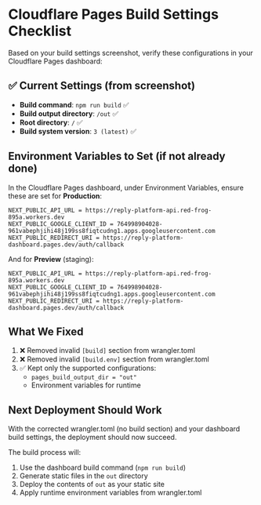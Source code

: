 # Cloudflare Pages Build Settings Checklist

Based on your build settings screenshot, verify these configurations in your Cloudflare Pages dashboard:

## ✅ Current Settings (from screenshot)
- **Build command**: `npm run build` ✅
- **Build output directory**: `/out` ✅  
- **Root directory**: `/` ✅
- **Build system version**: `3 (latest)` ✅

## Environment Variables to Set (if not already done)

In the Cloudflare Pages dashboard, under Environment Variables, ensure these are set for **Production**:

```
NEXT_PUBLIC_API_URL = https://reply-platform-api.red-frog-895a.workers.dev
NEXT_PUBLIC_GOOGLE_CLIENT_ID = 764998904028-961vabephjihi48j199ss8fiqtcudng1.apps.googleusercontent.com
NEXT_PUBLIC_REDIRECT_URI = https://reply-platform-dashboard.pages.dev/auth/callback
```

And for **Preview** (staging):
```
NEXT_PUBLIC_API_URL = https://reply-platform-api.red-frog-895a.workers.dev
NEXT_PUBLIC_GOOGLE_CLIENT_ID = 764998904028-961vabephjihi48j199ss8fiqtcudng1.apps.googleusercontent.com
NEXT_PUBLIC_REDIRECT_URI = https://reply-platform-dashboard.pages.dev/auth/callback
```

## What We Fixed
1. ❌ Removed invalid `[build]` section from wrangler.toml
2. ❌ Removed invalid `[build.env]` section from wrangler.toml
3. ✅ Kept only the supported configurations:
   - `pages_build_output_dir = "out"`
   - Environment variables for runtime

## Next Deployment Should Work
With the corrected wrangler.toml (no build section) and your dashboard build settings, the deployment should now succeed.

The build process will:
1. Use the dashboard build command (`npm run build`)
2. Generate static files in the `out` directory  
3. Deploy the contents of `out` as your static site
4. Apply runtime environment variables from wrangler.toml